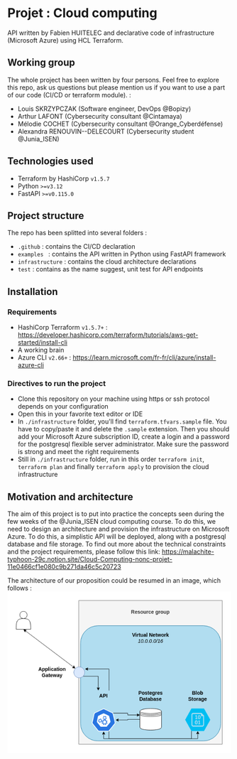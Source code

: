 # Projet : Cloud computing 
API written by Fabien HUITELEC and declarative code of infrastructure (Microsoft Azure) using HCL Terraform.

## Working group
The whole project has been written by four persons. Feel free to explore this repo, ask us questions but please mention us if you want to use a part of our code (CI/CD or terraform module). :
- Louis SKRZYPCZAK (Software engineer, DevOps @Bopizy)
- Arthur LAFONT (Cybersecurity consultant @Cintamaya)
- Mélodie COCHET (Cybersecurity consultant @Orange_Cyberdéfense)
- Alexandra RENOUVIN--DELECOURT (Cybersecurity student @Junia_ISEN)

## Technologies used

- Terraform by HashiCorp `v1.5.7`
- Python `>=v3.12`
- FastAPI `>=v0.115.0`


## Project structure

The repo has been splitted into several folders :
- `.github` : contains the CI/CD declaration
- `examples ` : contains the API written in Python using FastAPI framework
- `infrastructure` : contains the cloud architecture declarations
- `test` : contains as the name suggest, unit test for API endpoints 

## Installation

### Requirements

- HashiCorp Terraform `v1.5.7+` : https://developer.hashicorp.com/terraform/tutorials/aws-get-started/install-cli
- A working brain
- Azure CLI `v2.66+` :
https://learn.microsoft.com/fr-fr/cli/azure/install-azure-cli

### Directives to run the project
- Clone this repository on your machine using https or ssh protocol depends on your configuration
- Open this in your favorite text editor or IDE
- In `./infrastructure` folder, you'll find `terraform.tfvars.sample` file. You have to copy/paste it and delete the `.sample` extension. Then you should add your Microsoft Azure subscription ID, create a login and a password for the postgresql flexible server administrator. Make sure the password is strong and meet the right requirements
- Still in `./infrastructure` folder, run in this order `terraform init`, `terraform plan` and finally `terraform apply` to provision the cloud infrastructure 

## Motivation and architecture
The aim of this project is to put into practice the concepts seen during the few weeks of the @Junia_ISEN cloud computing course. To do this, we need to design an architecture and provision the infrastructure on Microsoft Azure. To do this, a simplistic API will be deployed, along with a postgresql database and file storage. 
To find out more about the technical constraints and the project requirements, please follow this link: https://malachite-typhoon-29c.notion.site/Cloud-Computing-nonc-projet-11e0466cf1e080c9b271da46c5c20723

The architecture of our proposition could be resumed in an image, which follows :
![Architecture scheme](./images/architecture_scheme.png)
